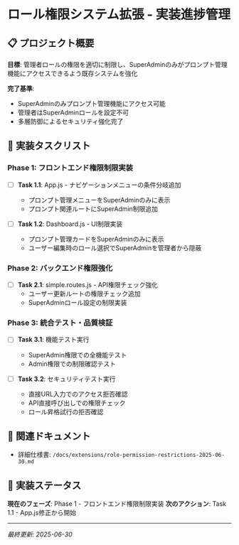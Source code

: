 # ロール権限システム拡張 - 実装進捗管理

## 📋 プロジェクト概要
**目標**: 管理者ロールの権限を適切に制限し、SuperAdminのみがプロンプト管理機能にアクセスできるよう既存システムを強化

**完了基準**: 
- SuperAdminのみプロンプト管理機能にアクセス可能
- 管理者はSuperAdminロールを設定不可
- 多層防御によるセキュリティ強化完了

## 🎯 実装タスクリスト

### Phase 1: フロントエンド権限制限実装
- [ ] **Task 1.1**: App.js - ナビゲーションメニューの条件分岐追加
  - プロンプト管理メニューをSuperAdminのみに表示
  - プロンプト関連ルートにSuperAdmin制限追加
  
- [ ] **Task 1.2**: Dashboard.js - UI制限実装
  - プロンプト管理カードをSuperAdminのみに表示
  - ユーザー編集時のロール選択でSuperAdminを管理者から隠蔽

### Phase 2: バックエンド権限強化
- [ ] **Task 2.1**: simple.routes.js - API権限チェック強化
  - ユーザー更新ルートの権限チェック追加
  - SuperAdminロール設定の制限実装

### Phase 3: 統合テスト・品質検証
- [ ] **Task 3.1**: 機能テスト実行
  - SuperAdmin権限での全機能テスト
  - Admin権限での制限確認テスト
  
- [ ] **Task 3.2**: セキュリティテスト実行
  - 直接URL入力でのアクセス拒否確認
  - API直接呼び出しでの権限チェック
  - ロール昇格試行の拒否確認

## 📁 関連ドキュメント
- 詳細仕様書: `/docs/extensions/role-permission-restrictions-2025-06-30.md`

## 🔄 実装ステータス
**現在のフェーズ**: Phase 1 - フロントエンド権限制限実装
**次のアクション**: Task 1.1 - App.js修正から開始

---
*最終更新: 2025-06-30*